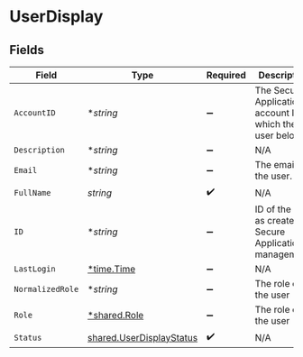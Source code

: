 # UserDisplay


## Fields

| Field                                                                | Type                                                                 | Required                                                             | Description                                                          |
| -------------------------------------------------------------------- | -------------------------------------------------------------------- | -------------------------------------------------------------------- | -------------------------------------------------------------------- |
| `AccountID`                                                          | **string*                                                            | :heavy_minus_sign:                                                   | The Secure Application account ID to which the user belongs          |
| `Description`                                                        | **string*                                                            | :heavy_minus_sign:                                                   | N/A                                                                  |
| `Email`                                                              | **string*                                                            | :heavy_minus_sign:                                                   | The email of the user.                                               |
| `FullName`                                                           | *string*                                                             | :heavy_check_mark:                                                   | N/A                                                                  |
| `ID`                                                                 | **string*                                                            | :heavy_minus_sign:                                                   | ID of the user as created by Secure Application management.          |
| `LastLogin`                                                          | [*time.Time](https://pkg.go.dev/time#Time)                           | :heavy_minus_sign:                                                   | N/A                                                                  |
| `NormalizedRole`                                                     | **string*                                                            | :heavy_minus_sign:                                                   | The role of the user                                                 |
| `Role`                                                               | [*shared.Role](../../models/shared/role.md)                          | :heavy_minus_sign:                                                   | The role of the user                                                 |
| `Status`                                                             | [shared.UserDisplayStatus](../../models/shared/userdisplaystatus.md) | :heavy_check_mark:                                                   | N/A                                                                  |